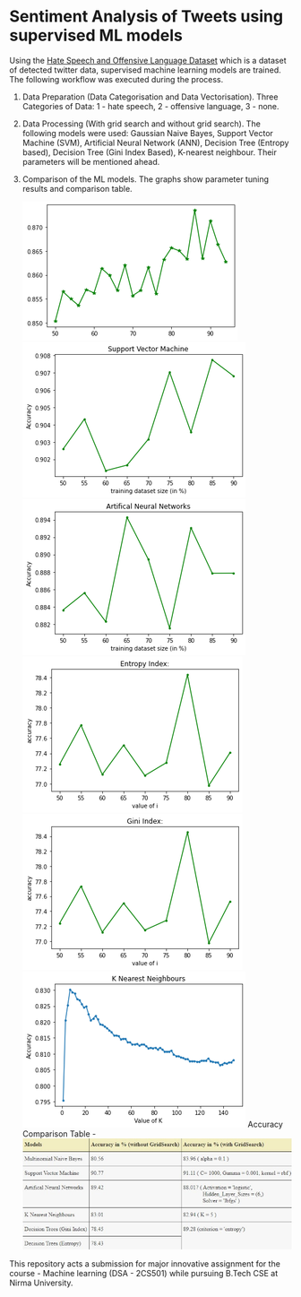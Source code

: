 # Sentiment Analysis of Tweets using supervised ML models
Using the [Hate Speech and Offensive Language Dataset](https://www.kaggle.com/datasets/mrmorj/hate-speech-and-offensive-language-dataset) which is a dataset of detected twitter data, supervised machine learning models are trained. The following workflow was executed during the process.
1. Data Preparation (Data Categorisation and Data Vectorisation).
    Three Categories of Data: 1 - hate speech, 2 - offensive language, 3 - none.
2. Data Processing (With grid search and without grid search).
    The following models were used: Gaussian Naive Bayes, Support Vector Machine (SVM), Artificial Neural Network (ANN), Decision Tree (Entropy based), Decision Tree (Gini Index Based), K-nearest neighbour. Their parameters will be mentioned ahead.
3. Comparison of the ML models.
    The graphs show parameter tuning results and comparison table.

    ![Naive Bayes Accuracy Graph](<NB accuracy graph.png>)
    ![SVM Accuracy Graph](<SVM accuracy.png>)
    ![ANN Accuracy Graph](<ANN Accuracy.png>)
    ![DTentropy Accuracy Graph](<DT Entropy Accuracy.png>) 
    ![DTgini Accuracy Graph](<DT Gini Index Accuracy.png>)
    ![KNN Accuracy Graph](<KNN accuracy.png>)
    Accuracy Comparison Table - 
    ![Accuracy Comparison Table](<AcC_table.jpg>)

This repository acts a submission for major innovative assignment for the course - Machine learning (DSA - 2CS501) while pursuing B.Tech CSE at Nirma University.